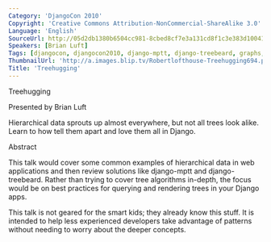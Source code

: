 ```yaml
---
Category: 'DjangoCon 2010'
Copyright: 'Creative Commons Attribution-NonCommercial-ShareAlike 3.0'
Language: 'English'
SourceUrl: http://05d2db1380b6504cc981-8cbed8cf7e3a131cd8f1c3e383d10041.r93.cf2.rackcdn.com/djangocon-2010/50_treehugging.flv
Speakers: [Brian Luft]
Tags: [djangocon, djangocon2010, django-mptt, django-treebeard, graphs, structureddata]
ThumbnailUrl: 'http://a.images.blip.tv/Robertlofthouse-Treehugging694.png'
Title: 'Treehugging'
---
```

Treehugging

Presented by Brian Luft

Hierarchical data sprouts up almost everywhere, but not all trees look alike.
Learn to how tell them apart and love them all in Django.

Abstract

This talk would cover some common examples of hierarchical data in web
applications and then review solutions like django-mptt and django-treebeard.
Rather than trying to cover tree algorithms in-depth, the focus would be on
best practices for querying and rendering trees in your Django apps.

This talk is not geared for the smart kids; they already know this stuff. It
is intended to help less experienced developers take advantage of patterns
without needing to worry about the deeper concepts.

